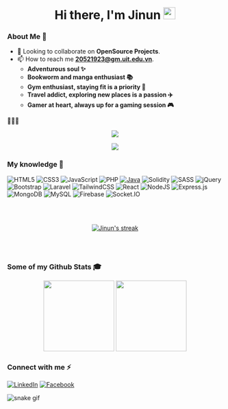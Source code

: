 <h1 align="center"><strong>Hi there, I'm Jinun</strong> <img src="https://media.giphy.com/media/hvRJCLFzcasrR4ia7z/giphy.gif" width="28"></h1>

### **About Me 🙋‍**
  - 👯 Looking to collaborate on **OpenSource Projects**.
  - 📫 How to reach me **20521923@gm.uit.edu.vn**.
    - **Adventurous soul ✨**
    - **Bookworm and manga enthusiast 📚**
    - **Gym enthusiast, staying fit is a priority 💪**
    - **Travel addict, exploring new places is a passion ✈️**
    - **Gamer at heart, always up for a gaming session 🎮**
    
**🚀🚀🚀**

<p align="center">
  <img src="https://user-images.githubusercontent.com/46050946/154709509-cecdbcc3-20ed-4037-9046-99f7a05d5dbb.gif" />
</p>

<p align="center">
  <a href="https://github.com/DenverCoder1/readme-typing-svg">
    <img src="https://readme-typing-svg.herokuapp.com/?lines=Full-Stack%20developer%20from%20UIT;3rd%20years%20student%20at%20UIT;Being%20passionate%20and%20dedicated&center=true&width=380&height=45">
  </a>
</p>


### **My knowledge 📖**

![HTML5](https://img.shields.io/badge/HTML5-%23E34F26.svg?style=flat-square&logo=html5&logoColor=white)
![CSS3](https://img.shields.io/badge/CSS3-%231572B6.svg?style=flat-square&logo=css3&logoColor=white)
![JavaScript](https://img.shields.io/badge/JavaScript-%23323330.svg?style=flat-square&logo=javascript&logoColor=%23F7DF1E)
![PHP](https://img.shields.io/badge/PHP-%234F5B93.svg?style=flat-square&logo=php&logoColor=white)
[![Java](https://img.shields.io/badge/Java-007396?style=flat-square&logo=java&logoColor=white)](#)
![Solidity](https://img.shields.io/badge/Solidity-%23758B20.svg?style=flat-square&logo=solidity&logoColor=white)
![SASS](https://img.shields.io/badge/SASS-hotpink.svg?style=flat-square&logo=SASS&logoColor=white)
![jQuery](https://img.shields.io/badge/jQuery-144C9B.svg?style=flat-square&logo=jquery&logoColor=white)
![Bootstrap](https://img.shields.io/badge/Bootstrap-%23712cf9.svg?style=flat-square&logo=bootstrap&logoColor=white)
![Laravel](https://img.shields.io/badge/Laravel-%23FF2D20.svg?style=flat-square&logo=laravel&logoColor=white)
![TailwindCSS](https://img.shields.io/badge/TailwindCSS-%2338B2AC.svg?style=flat-square&logo=tailwind-css&logoColor=white)
![React](https://img.shields.io/badge/ReactJS-%2320232a.svg?style=flat-square&logo=react&logoColor=%2361DAFB)
![NodeJS](https://img.shields.io/badge/Node.js-6DA55F?style=flat-square&logo=node.js&logoColor=white)
![Express.js](https://img.shields.io/badge/Express.js-%23404d59.svg?style=flat-square&logo=express&logoColor=white)
![MongoDB](https://img.shields.io/badge/MongoDB-%234ea94b.svg?style=flat-square&logo=mongodb&logoColor=white)
![MySQL](https://img.shields.io/badge/MySQL-%234479A1.svg?style=flat-square&logo=mysql&logoColor=white)
![Firebase](https://img.shields.io/badge/Firebase-%23039BE5.svg?style=flat-square&logo=firebase)
![Socket.IO](https://img.shields.io/badge/Socket.IO-black.svg?style=flat-square&logo=socket.io&logoColor=white)

<br/>
<br/>

<p align="center">
    <a href="https://github.com/jinun20th/github-readme-streak-stats">
        <img title="🔥 Get streak stats for your profile at git.io/streak-stats" alt="Jinun's streak" src="https://github-readme-streak-stats.herokuapp.com/?user=jinun20th&theme=black-ice&hide_border=true&stroke=0000&background=060A0CD0&line_height=35" />
    </a>
</p>

<br/>
<br/>

### **Some of my Github Stats 🎓**

<p align="center">
<img src="https://github-readme-stats.vercel.app/api?username=jinun20th&show_icons=true&theme=react&icon_color=ffb300" height="165">
<img src="https://github-readme-stats.vercel.app/api/top-langs/?username=jinun20th&layout=compact&theme=react&langs_count=6&" height="165">
</p>

### **Connect with me ⚡**
<a href="https://www.linkedin.com/in/c%C3%B4ng-th%C3%A0nh-phan-05a7b7237/" target="_blank"><img src="https://img.shields.io/badge/LinkedIn-%230077B5.svg?&style=flat-square&logo=linkedin&logoColor=white" alt="LinkedIn"></a>
<a href="https://www.facebook.com/ctp.congthanhphan/" target="_blank"><img src="https://img.shields.io/badge/Facebook-%231877F2.svg?&style=flat-square&logo=facebook&logoColor=white" alt="Facebook"></a>

![snake gif](https://github.com/jinun20th/jinun20th/blob/output/github-contribution-grid-snake.gif)
